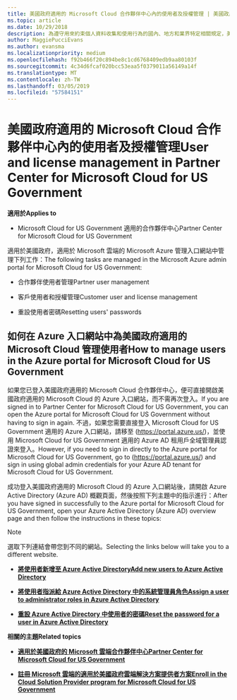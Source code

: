 ```yaml
---
title: 美國政府適用的 Microsoft Cloud 合作夥伴中心內的使用者及授權管理 | 美國政府適用的 Microsoft Cloud 合作夥伴中心
ms.topic: article
ms.date: 10/29/2018
description: 為遵守用來約束個人資料收集和使用行為的國內、地方和業界特定相關規定，美國政府適用的 Microsoft Cloud 合作夥伴中心不提供使用者管理功能。 不過，您可以在Azure 入口網站中為美國政府適用的 Microsoft Cloud 新增及管理使用者。
author: MaggiePucciEvans
ms.author: evansma
ms.localizationpriority: medium
ms.openlocfilehash: f92b466f20c894be8c1cd6768409edb9aa80103f
ms.sourcegitcommit: 4c34d6fcaf020bcc53eaa5f0379011a56149a14f
ms.translationtype: MT
ms.contentlocale: zh-TW
ms.lasthandoff: 03/05/2019
ms.locfileid: "57584151"
---
```

# <a name="user-and-license-management-in-partner-center-for-microsoft-cloud-for-us-government"></a><span data-ttu-id="59e29-104">美國政府適用的 Microsoft Cloud 合作夥伴中心內的使用者及授權管理</span><span class="sxs-lookup"><span data-stu-id="59e29-104">User and license management in Partner Center for Microsoft Cloud for US Government</span></span>

<span data-ttu-id="59e29-105">**適用於**</span><span class="sxs-lookup"><span data-stu-id="59e29-105">**Applies to**</span></span>

-  <span data-ttu-id="59e29-106">Microsoft Cloud for US Government 適用的合作夥伴中心</span><span class="sxs-lookup"><span data-stu-id="59e29-106">Partner Center for Microsoft Cloud for US Government</span></span>

<span data-ttu-id="59e29-107">適用於美國政府，適用於 Microsoft 雲端的 Microsoft Azure 管理入口網站中管理下列工作：</span><span class="sxs-lookup"><span data-stu-id="59e29-107">The following tasks are managed in the Microsoft Azure admin portal for Microsoft Cloud for US Government:</span></span>

- <span data-ttu-id="59e29-108">合作夥伴使用者管理</span><span class="sxs-lookup"><span data-stu-id="59e29-108">Partner user management</span></span>

- <span data-ttu-id="59e29-109">客戶使用者和授權管理</span><span class="sxs-lookup"><span data-stu-id="59e29-109">Customer user and license management</span></span>

- <span data-ttu-id="59e29-110">重設使用者密碼</span><span class="sxs-lookup"><span data-stu-id="59e29-110">Resetting users' passwords</span></span>


## <a name="how-to-manage-users-in-the-azure-portal-for-microsoft-cloud-for-us-government"></a><span data-ttu-id="59e29-111">如何在 Azure 入口網站中為美國政府適用的 Microsoft Cloud 管理使用者</span><span class="sxs-lookup"><span data-stu-id="59e29-111">How to manage users in the Azure portal for Microsoft Cloud for US Government</span></span>

<span data-ttu-id="59e29-112">如果您已登入美國政府適用的 Microsoft Cloud 合作夥伴中心，便可直接開啟美國政府適用的 Microsoft Cloud 的 Azure 入口網站，而不需再次登入。</span><span class="sxs-lookup"><span data-stu-id="59e29-112">If you are signed in to Partner Center for Microsoft Cloud for US Government, you can open the Azure portal for Microsoft Cloud for US Government without having to sign in again.</span></span> <span data-ttu-id="59e29-113">不過，如果您需要直接登入 Microsoft Cloud for US Government 適用的 Azure 入口網站，請移至 (https://portal.azure.us/)，並使用 Microsoft Cloud for US Government 適用的 Azure AD 租用戶全域管理員認證來登入。</span><span class="sxs-lookup"><span data-stu-id="59e29-113">However, if you need to sign in directly to the Azure portal for Microsoft Cloud for US Government, go to (https://portal.azure.us/) and sign in using global admin credentials for your Azure AD tenant for Microsoft Cloud for US Government.</span></span>

<span data-ttu-id="59e29-114">成功登入美國政府適用的 Microsoft Cloud 的 Azure 入口網站後，請開啟 Azure Active Directory (Azure AD) 概觀頁面，然後按照下列主題中的指示進行：</span><span class="sxs-lookup"><span data-stu-id="59e29-114">After you have signed in successfully to the Azure portal for Microsoft Cloud for US Government, open your Azure Active Directory (Azure AD) overview page and then follow the instructions in these topics:</span></span>

> [!NOTE]  
> <span data-ttu-id="59e29-115">選取下列連結會帶您到不同的網站。</span><span class="sxs-lookup"><span data-stu-id="59e29-115">Selecting the links below will take you to a different website.</span></span> 

-  [<span data-ttu-id="59e29-116">**將使用者新增至 Azure Active Directory**</span><span class="sxs-lookup"><span data-stu-id="59e29-116">**Add new users to Azure Active Directory**</span></span>](https://docs.microsoft.com/azure/active-directory/active-directory-users-create-azure-portal)

-  [<span data-ttu-id="59e29-117">**將使用者指派給 Azure Active Directory 中的系統管理員角色**</span><span class="sxs-lookup"><span data-stu-id="59e29-117">**Assign a user to administrator roles in Azure Active Directory**</span></span>](https://docs.microsoft.com/azure/active-directory/active-directory-users-assign-role-azure-portal)

-  [<span data-ttu-id="59e29-118">**重設 Azure Active Directory 中使用者的密碼**</span><span class="sxs-lookup"><span data-stu-id="59e29-118">**Reset the password for a user in Azure Active Directory**</span></span>](https://docs.microsoft.com/azure/active-directory/active-directory-users-reset-password-azure-portal)

<span data-ttu-id="59e29-119">**相關的主題**</span><span class="sxs-lookup"><span data-stu-id="59e29-119">**Related topics**</span></span>

-  [<span data-ttu-id="59e29-120">**適用於美國政府的 Microsoft 雲端合作夥伴中心**</span><span class="sxs-lookup"><span data-stu-id="59e29-120">**Partner Center for Microsoft Cloud for US Government**</span></span>](partner-center-for-microsoft-us-govt-cloud.md)

-  [<span data-ttu-id="59e29-121">**註冊 Microsoft 雲端的適用於美國政府雲端解決方案提供者方案**</span><span class="sxs-lookup"><span data-stu-id="59e29-121">**Enroll in the Cloud Solution Provider program for Microsoft Cloud for US Government**</span></span>](enroll-in-csp-for-microsoft-us-govt-cloud.md)
